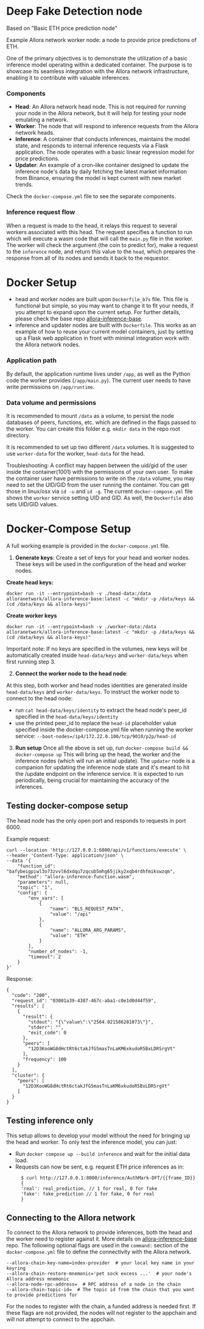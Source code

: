 # Deep Fake Detection node

Based on "Basic ETH price prediction node"

Example Allora network worker node: a node to provide price predictions of ETH.

One of the primary objectives is to demonstrate the utilization of a basic inference model operating within a dedicated
container. The purpose is to showcase its seamless integration with the Allora network infrastructure, enabling it to
contribute with valuable inferences.

### Components

* **Head**: An Allora network head node. This is not required for running your node in the Allora network, but it will
  help for testing your node emulating a network.
* **Worker**: The node that will respond to inference requests from the Allora network heads.
* **Inference**: A container that conducts inferences, maintains the model state, and responds to internal inference
  requests via a Flask application. The node operates with a basic linear regression model for price predictions.
* **Updater**: An example of a cron-like container designed to update the inference node's data by daily fetching the
  latest market information from Binance, ensuring the model is kept current with new market trends.

Check the `docker-compose.yml` file to see the separate components.

### Inference request flow

When a request is made to the head, it relays this request to several workers associated with this head. The request
specifies a function to run which will execute a wasm code that will call the `main.py` file in the worker. The worker
will check the argument (the coin to predict for), make a request to the `inference` node, and return this value to
the `head`, which prepares the response from all of its nodes and sends it back to the requestor.

# Docker Setup

- head and worker nodes are built upon `Dockerfile_b7s` file. This file is functional but simple, so you may want to
  change it to fit your needs, if you attempt to expand upon the current setup.
  For further details, please check the base
  repo [allora-inference-base](https://github.com/allora-network/allora-inference-base).
- inference and updater nodes are built with `Dockerfile`. This works as an example of how to reuse your current model
  containers, just by setting up a Flask web application in front with minimal integration work with the Allora network
  nodes.

### Application path

By default, the application runtime lives under `/app`, as well as the Python code the worker provides (`/app/main.py`).
The current user needs to have write permissions on `/app/runtime`.

### Data volume and permissions

It is recommended to mount `/data` as a volume, to persist the node databases of peers, functions, etc. which are
defined in the flags passed to the worker.
You can create this folder e.g. `mkdir data` in the repo root directory.

It is recommended to set up two different `/data` volumes. It is suggested to use `worker-data` for the
worker, `head-data` for the head.

Troubleshooting: A conflict may happen between the uid/gid of the user inside the container(1001) with the permissions
of your own user.
To make the container user have permissions to write on the `/data` volume, you may need to set the UID/GID from the
user running the container. You can get those in linux/osx via `id -u` and `id -g`.
The current `docker-compose.yml` file shows the `worker` service setting UID and GID. As well, the `Dockerfile` also
sets UID/GID values.

# Docker-Compose Setup

A full working example is provided in the `docker-compose.yml` file.

1. **Generate keys**: Create a set of keys for your head and worker nodes. These keys will be used in the configuration
   of the head and worker nodes.

**Create head keys:**

```
docker run -it --entrypoint=bash -v ./head-data:/data alloranetwork/allora-inference-base:latest -c "mkdir -p /data/keys && (cd /data/keys && allora-keys)"
```

**Create worker keys**

```
docker run -it --entrypoint=bash -v ./worker-data:/data alloranetwork/allora-inference-base:latest -c "mkdir -p /data/keys && (cd /data/keys && allora-keys)"
```

Important note: If no keys are specified in the volumes, new keys will be automatically created inside `head-data/keys`
and `worker-data/keys` when first running step 3.

2. **Connect the worker node to the head node**:

At this step, both worker and head nodes identities are generated inside `head-data/keys` and `worker-data/keys`.
To instruct the worker node to connect to the head node:

- run `cat head-data/keys/identity` to extract the head node's peer_id specified in the `head-data/keys/identity`
- use the printed peer_id to replace the `head-id` placeholder value specified inside the docker-compose.yml file when
  running the worker service: `--boot-nodes=/ip4/172.22.0.100/tcp/9010/p2p/head-id`

3. **Run setup**
   Once all the above is set up, run `docker-compose build && docker-compose up`
   This will bring up the head, the worker and the inference nodes (which will run an initial update). The `updater`
   node is a companion for updating the inference node state and it's meant to hit the /update endpoint on the inference
   service. It is expected to run periodically, being crucial for maintaining the accuracy of the inferences.

## Testing docker-compose setup

The head node has the only open port and responds to requests in port 6000.

Example request:

```
curl --location 'http://127.0.0.1:6000/api/v1/functions/execute' \
--header 'Content-Type: application/json' \
--data '{
    "function_id": "bafybeigpiwl3o73zvvl6dxdqu7zqcub5mhg65jiky2xqb4rdhfmikswzqm",
    "method": "allora-inference-function.wasm",
    "parameters": null,
    "topic": "1",
    "config": {
        "env_vars": [
            {
                "name": "BLS_REQUEST_PATH",
                "value": "/api"
            },
            {
                "name": "ALLORA_ARG_PARAMS",
                "value": "ETH"
            }
        ],
        "number_of_nodes": -1,
        "timeout": 2
    }
}'
```

Response:

```
{
  "code": "200",
  "request_id": "03001a39-4387-467c-aba1-c0e1d0d44f59",
  "results": [
    {
      "result": {
        "stdout": "{\"value\":\"2564.021586281073\"}",
        "stderr": "",
        "exit_code": 0
      },
      "peers": [
        "12D3KooWG8dHctRt6ctakJfG5masTnLaKM6xkudoR5BxLDRSrgVt"
      ],
      "frequency": 100
    }
  ],
  "cluster": {
    "peers": [
      "12D3KooWG8dHctRt6ctakJfG5masTnLaKM6xkudoR5BxLDRSrgVt"
    ]
  }
}
```

## Testing inference only

This setup allows to develop your model without the need for bringing up the head and worker.
To only test the inference model, you can just:

- Run `docker compose up --build inference` and wait for the initial data load.
- Requests can now be sent, e.g. request ETH price inferences as in:
  ```
    $ curl http://127.0.0.1:8000/inference/AuthMark-DFT/{{frame_ID}}
    {
    'real': real_prediction, // 1 for real, 0 for fake
    'fake': fake_prediction // 1 for fake, 0 for real
    } 
  ```

## Connecting to the Allora network

To connect to the Allora network to provide inferences, both the head and the worker need to register against it. More
details on [allora-inference-base](https://github.com/allora-network/allora-inference-base) repo.
The following optional flags are used in the `command:` section of the `docker-compose.yml` file to define the
connectivity with the Allora network.

```
--allora-chain-key-name=index-provider  # your local key name in your keyring
--allora-chain-restore-mnemonic='pet sock excess ...'  # your node's Allora address mnemonic
--allora-node-rpc-address=  # RPC address of a node in the chain
--allora-chain-topic-id=  # The topic id from the chain that you want to provide predictions for
```

For the nodes to register with the chain, a funded address is needed first.
If these flags are not provided, the nodes will not register to the appchain and will not attempt to connect to the
appchain.
